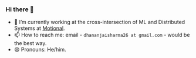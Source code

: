### Hi there 👋

- 🔭 I’m currently working at the cross-intersection of ML and Distributed Systems at [Motional](https://motional.com/).
- 📫 How to reach me: email - `dhananjaisharma26 at gmail.com` - would be the best way.
- 😄 Pronouns: He/him.

<!--
**dhananjaisharma10/dhananjaisharma10** is a ✨ _special_ ✨ repository because its `README.md` (this file) appears on your GitHub profile.

Here are some ideas to get you started:

- 🔭 I’m currently working on ...
- 🌱 I’m currently learning ...
- 👯 I’m looking to collaborate on ...
- 🤔 I’m looking for help with ...
- 💬 Ask me about ...
- 📫 How to reach me: ...
- 😄 Pronouns: ...
- ⚡ Fun fact: ...
-->
